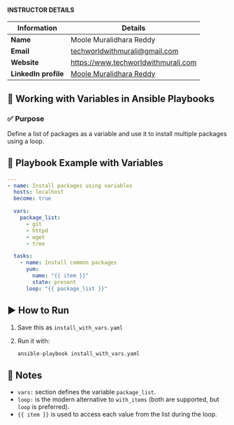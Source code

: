 #### INSTRUCTOR DETAILS

|  Information             | Details                                                                      |
|----------------------    |------------------------------------------------------------------------------|
| **Name**                 | Moole Muralidhara Reddy                                                      |
| **Email**                | techworldwithmurali@gmail.com                                                |
| **Website**              | https://www.techworldwithmurali.com               |
| **LinkedIn profile**     | [Moole Muralidhara Reddy](https://www.linkedin.com/in/moole-muralidhara-reddy) |

## 📄 **Working with Variables in Ansible Playbooks**

### ✅ Purpose

Define a list of packages as a variable and use it to install multiple packages using a loop.

## 🧾 Playbook Example with Variables

```yaml
---
- name: Install packages using variables
  hosts: localhost
  become: true

  vars:
    package_list:
      - git
      - httpd
      - wget
      - tree

  tasks:
    - name: Install common packages
      yum:
        name: "{{ item }}"
        state: present
      loop: "{{ package_list }}"
```

## ▶️ How to Run

1. Save this as `install_with_vars.yaml`
2. Run it with:

   ```bash
   ansible-playbook install_with_vars.yaml
   ```

## 📌 Notes

* `vars:` section defines the variable `package_list`.
* `loop:` is the modern alternative to `with_items` (both are supported, but `loop` is preferred).
* `{{ item }}` is used to access each value from the list during the loop.
